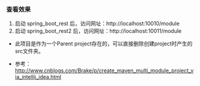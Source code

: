 ### 查看效果
1. 启动 spring_boot_rest 后，访问网址：http://localhost:10010/module
1. 启动 spring_boot_rest2 后，访问网址：http://localhost:10011/module

* 此项目是作为一个Parent project存在的，可以直接删除创建project时产生的src文件夹。

* 参考：http://www.cnblogs.com/Brake/p/create_maven_multi_module_project_via_intellij_idea.html